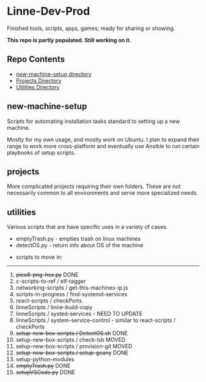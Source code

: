 # Linne-Dev-Prod
Finished tools, scripts, apps, games; ready for sharing or showing.

__This repo is partly populated.  Still working on it.__

## Repo Contents
* [new-machine-setup directory](#new-machine-setup)
* [Projects Directory](#projects)
* [Utilities Directory](#utilities)

## new-machine-setup
Scripts for automating installation tasks standard to setting up a new machine.  

Mostly for my own usage, and mostly work on Ubuntu.  I plan to expand their range
to work more cross-platform and eventually use Ansible to run certain playbooks of 
setup scripts.

## projects
More complicated projects requiring their own folders.  These are not necessarily
common to all environments and serve more specialized needs.

## utilities
Various scripts that are have specific uses in a variety of cases.  
* emptyTrash.py - empties trash on linux machines
* detectOS.py   - return info about OS of the machine

- scripts to move in:
---------------------
1.  ~~pico8-png-hex.py~~                                 DONE
2.  c-scripts-to-ref / elf-tagger
3.  networking-scripts / get-this-machines-ip.js
4.  scripts-in-progress / find-systemd-services
5.  react-scripts / checkPorts
6.  linneScripts / linne-build-copy
7.  linneScripts / systed-services -                 NEED TO UPDATE
8.  linneScripts / system-service-control - similar to react-scripts / checkPorts
9.  ~~setup-new-box-scripts / DetectOS.sh~~               DONE
10.  setup-new-box-scripts / check-lsb                MOVED
11.  setup-new-box-scripts / provision-git            MOVED
12.  ~~setup-new-box-scripts / setup-geany~~              DONE
13.  setup-python-modules 
14.  ~~emptyTrash.py~~                                  DONE
15.  ~~setupVSCode.py~~                                 DONE
